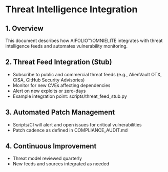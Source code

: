 # Threat Intelligence Integration

## 1. Overview
This document describes how AIFOLIO™/OMNIELITE integrates with threat intelligence feeds and automates vulnerability monitoring.

## 2. Threat Feed Integration (Stub)
- Subscribe to public and commercial threat feeds (e.g., AlienVault OTX, CISA, GitHub Security Advisories)
- Monitor for new CVEs affecting dependencies
- Alert on new exploits or zero-days
- Example integration point: scripts/threat_feed_stub.py

## 3. Automated Patch Management
- Scripts/CI will alert and open issues for critical vulnerabilities
- Patch cadence as defined in COMPLIANCE_AUDIT.md

## 4. Continuous Improvement
- Threat model reviewed quarterly
- New feeds and sources integrated as needed
